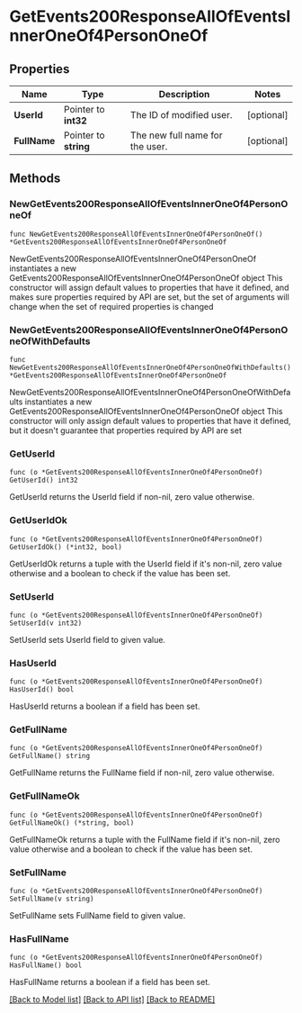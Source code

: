 # GetEvents200ResponseAllOfEventsInnerOneOf4PersonOneOf

## Properties

Name | Type | Description | Notes
------------ | ------------- | ------------- | -------------
**UserId** | Pointer to **int32** | The ID of modified user.  | [optional] 
**FullName** | Pointer to **string** | The new full name for the user.  | [optional] 

## Methods

### NewGetEvents200ResponseAllOfEventsInnerOneOf4PersonOneOf

`func NewGetEvents200ResponseAllOfEventsInnerOneOf4PersonOneOf() *GetEvents200ResponseAllOfEventsInnerOneOf4PersonOneOf`

NewGetEvents200ResponseAllOfEventsInnerOneOf4PersonOneOf instantiates a new GetEvents200ResponseAllOfEventsInnerOneOf4PersonOneOf object
This constructor will assign default values to properties that have it defined,
and makes sure properties required by API are set, but the set of arguments
will change when the set of required properties is changed

### NewGetEvents200ResponseAllOfEventsInnerOneOf4PersonOneOfWithDefaults

`func NewGetEvents200ResponseAllOfEventsInnerOneOf4PersonOneOfWithDefaults() *GetEvents200ResponseAllOfEventsInnerOneOf4PersonOneOf`

NewGetEvents200ResponseAllOfEventsInnerOneOf4PersonOneOfWithDefaults instantiates a new GetEvents200ResponseAllOfEventsInnerOneOf4PersonOneOf object
This constructor will only assign default values to properties that have it defined,
but it doesn't guarantee that properties required by API are set

### GetUserId

`func (o *GetEvents200ResponseAllOfEventsInnerOneOf4PersonOneOf) GetUserId() int32`

GetUserId returns the UserId field if non-nil, zero value otherwise.

### GetUserIdOk

`func (o *GetEvents200ResponseAllOfEventsInnerOneOf4PersonOneOf) GetUserIdOk() (*int32, bool)`

GetUserIdOk returns a tuple with the UserId field if it's non-nil, zero value otherwise
and a boolean to check if the value has been set.

### SetUserId

`func (o *GetEvents200ResponseAllOfEventsInnerOneOf4PersonOneOf) SetUserId(v int32)`

SetUserId sets UserId field to given value.

### HasUserId

`func (o *GetEvents200ResponseAllOfEventsInnerOneOf4PersonOneOf) HasUserId() bool`

HasUserId returns a boolean if a field has been set.

### GetFullName

`func (o *GetEvents200ResponseAllOfEventsInnerOneOf4PersonOneOf) GetFullName() string`

GetFullName returns the FullName field if non-nil, zero value otherwise.

### GetFullNameOk

`func (o *GetEvents200ResponseAllOfEventsInnerOneOf4PersonOneOf) GetFullNameOk() (*string, bool)`

GetFullNameOk returns a tuple with the FullName field if it's non-nil, zero value otherwise
and a boolean to check if the value has been set.

### SetFullName

`func (o *GetEvents200ResponseAllOfEventsInnerOneOf4PersonOneOf) SetFullName(v string)`

SetFullName sets FullName field to given value.

### HasFullName

`func (o *GetEvents200ResponseAllOfEventsInnerOneOf4PersonOneOf) HasFullName() bool`

HasFullName returns a boolean if a field has been set.


[[Back to Model list]](../README.md#documentation-for-models) [[Back to API list]](../README.md#documentation-for-api-endpoints) [[Back to README]](../README.md)


